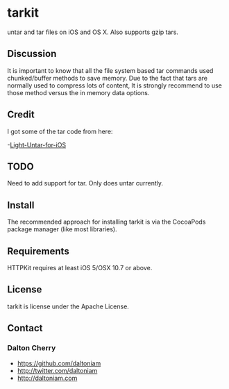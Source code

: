 tarkit
======

untar and tar files on iOS and OS X. Also supports gzip tars. 

## Discussion
It is important to know that all the file system based tar commands used chunked/buffer methods to save memory. Due to the fact that tars are normally used to compress lots of content, It is strongly recommend to use those method versus the in memory data options.

## Credit

I got some of the tar code from here:

-[Light-Untar-for-iOS](https://github.com/mhausherr/Light-Untar-for-iOS)

## TODO

Need to add support for tar. Only does untar currently.

## Install ##

The recommended approach for installing tarkit is via the CocoaPods package manager (like most libraries).

## Requirements ##

HTTPKit requires at least iOS 5/OSX 10.7 or above.


## License ##

tarkit is license under the Apache License.

## Contact ##

### Dalton Cherry ###
* https://github.com/daltoniam
* http://twitter.com/daltoniam
* http://daltoniam.com
